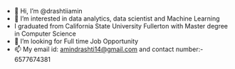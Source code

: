 - 👋 Hi, I’m @drashtiiamin
- 👀 I’m interested in data analytics, data scientist and Machine Learning
- I graduated from California State University Fullerton with Master degree in Computer Science
- 💞️ I’m looking for Full time Job Opportunity
- 📫 My email id: amindrashti14@gmail.com and contact number:- 6577674381

<!---
drashtiiamin/drashtiiamin is a ✨ special ✨ repository because its `README.md` (this file) appears on your GitHub profile.
You can click the Preview link to take a look at your changes.
--->
